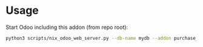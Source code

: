 # Usage

Start Odoo including this addon (from repo root):

```bash
python3 scripts/nix_odoo_web_server.py --db-name mydb --addon purchase_order_no_zero_price
```
